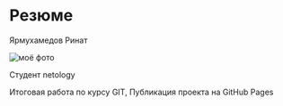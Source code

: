 # Резюме 

Ярмухамедов Ринат

<image src="D:/Фото с телефона/GZzGOfv22RQ.jpg" alt=" моё фото">

Студент netology

Итоговая работа по курсу GIT, Публикация проекта на GitHub Pages